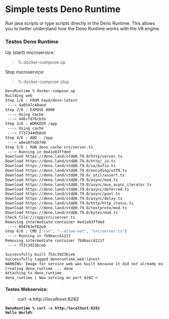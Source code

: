 # Simple tests Deno Runtime

Run java scripts or type scripts directly in the Deno Runtime. This allows you to better understand how the Deno Runtime works with the V8 engine.


<h3> Testes Deno Runtime </h3>

Up (start) microservice:

>% docker-compose up

Stop microservice:

>% docker-compose stop



```sh
DenoRuntime % docker-compose up
Building web
Step 1/6 : FROM hayd/deno:latest
 ---> 4a0547c48eed
Step 2/6 : EXPOSE 8000
 ---> Using cache
 ---> 446cfd76cb3a
Step 3/6 : WORKDIR /app
 ---> Using cache
 ---> f737344db8a9
Step 4/6 : ADD . /app
 ---> a6ea8f5db790
Step 5/6 : RUN deno cache src/server.ts
 ---> Running in 0e41e83ffded
Download https://deno.land/std@0.79.0/http/server.ts
Download https://deno.land/std@0.79.0/http/_io.ts
Download https://deno.land/std@0.79.0/io/bufio.ts
Download https://deno.land/std@0.79.0/encoding/utf8.ts
Download https://deno.land/std@0.79.0/_util/assert.ts
Download https://deno.land/std@0.79.0/async/mod.ts
Download https://deno.land/std@0.79.0/async/mux_async_iterator.ts
Download https://deno.land/std@0.79.0/async/deferred.ts
Download https://deno.land/std@0.79.0/async/pool.ts
Download https://deno.land/std@0.79.0/async/delay.ts
Download https://deno.land/std@0.79.0/http/http_status.ts
Download https://deno.land/std@0.79.0/textproto/mod.ts
Download https://deno.land/std@0.79.0/bytes/mod.ts
Check file:///app/src/server.ts
Removing intermediate container 0e41e83ffded
 ---> 894f63ef02e9
Step 6/6 : CMD ["run", "--allow-net", "src/server.ts"]
 ---> Running in 7b9bacc4121f
Removing intermediate container 7b9bacc4121f
 ---> 753c3923bceb

Successfully built 753c3923bceb
Successfully tagged denoruntime_web:latest
WARNING: Image for service web was built because it did not already exist. To rebuild this image you must use `docker-compose build` or `docker-compose up --build`.
Creating deno_runtime ... done
Attaching to deno_runtime
deno_runtime | Now serving on port 8282 🔥
```

<h4> Testes Webservice: </4>


> curl -s http://localhost:8282

```
DenoRuntime % curl -s http:/localhost:8282
Hello World%   
```


